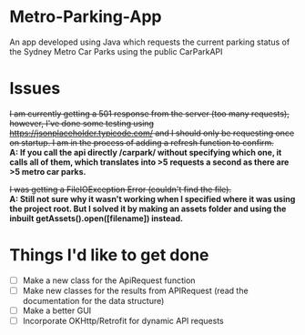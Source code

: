 # Metro-Parking-App
 An app developed using Java which requests the current parking status of the Sydney Metro Car Parks using the public CarParkAPI
 
# Issues
~~I am currently getting a 501 response from the server (too many requests), however, I've done some testing using https://jsonplaceholder.typicode.com/ and I should only be requesting once on startup. I am in the process of adding a refresh function to confirm.~~  
**A: If you call the api directly /carpark/ without specifying which one, it calls all of them, which translates into >5 requests a second as there are >5 metro car parks.** 

~~I was getting a FileIOException Error (couldn't find the file).~~  
**A: Still not sure why it wasn't working when I specified where it was using the project root. But I solved it by making an assets folder and using the inbuilt getAssets().open([filename]) instead.**

# Things I'd like to get done
- [ ] Make a new class for the ApiRequest function 
- [ ] Make new classes for the results from APIRequest (read the documentation for the data structure)
- [ ] Make a better GUI
- [ ] Incorporate OKHttp/Retrofit for dynamic API requests 
